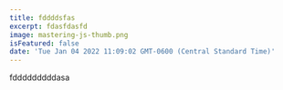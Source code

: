```yaml
---
title: fddddsfas
excerpt: fdasfdasfd
image: mastering-js-thumb.png
isFeatured: false
date: 'Tue Jan 04 2022 11:09:02 GMT-0600 (Central Standard Time)'
---
```


fdddddddddasa
